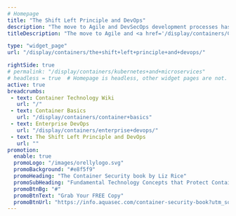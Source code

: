 ```yaml
---
# Homepage
title: "The Shift Left Principle and DevOps"
description: "The move to Agile and DevSecOps development processes has fostered a lot of attention on the need to shift security testing left in the development cycle. Moving security testing into the realm of the developer makes security testing faster, easier, more effective and less expensive. The page gathers resources about how shifting left improves DevOps and security."
titleDescription: "The move to Agile and <a href='/display/containers/Containers+for+DevSecOps'>DevSecOps</a> development processes has fostered a lot of attention on the need to shift security testing left in the development cycle. Moving security testing into the realm of the developer makes security testing faster, easier, more effective and less expensive. The page gathers resources about how shifting left improves DevOps and security." 

type: "widget_page"
url: "/display/containers/the+shift+left+principle+and+devops/" 

rightSide: true 
# permalink: "/display/containers/kubernetes+and+microservices"
# headless = true  # Homepage is headless, other widget pages are not.
active: true
breadcrumbs:
 - text: Container Technology Wiki
   url: "/"
 - text: Container Basics
   url: "/display/containers/container+basics"
 - text: Enterprise DevOps
   url: "/display/containers/enterprise+devops/"
 - text: The Shift Left Principle and DevOps
   url: ""
promotion:
  enable: true
  promoLogo: "/images/orellylogo.svg"
  promoBackground: "#e8f5f9"
  promoHeading: "The Container Security book by Liz Rice"
  promoSubHeading: "Fundamental Technology Concepts that Protect Containerized Applications"
  promoBtnBg: "#"
  promoBtnText: "Grab Your FREE Copy"
  promoBtnUrl: "https://info.aquasec.com/container-security-book?utm_source=wiki"
---
```


